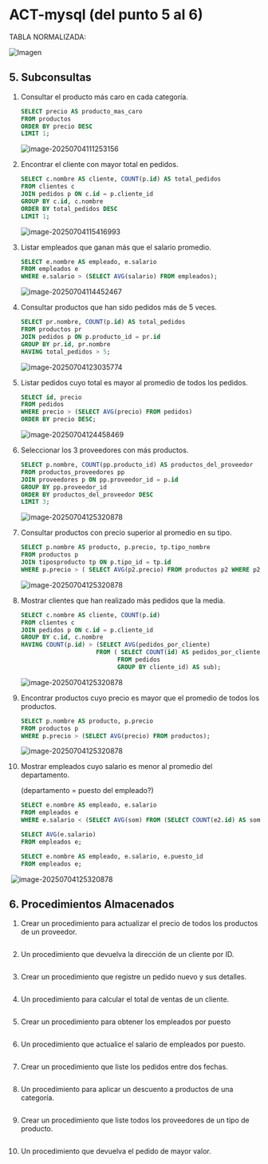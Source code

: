 # ACT-mysql (del punto 5 al 6)

TABLA NORMALIZADA:

![Imagen](https://cdn.discordapp.com/attachments/1390717312893587597/1390717328345399317/image.png?ex=686945f1&is=6867f471&hm=eb66d04e7e1c7a595b675cca391b0e56075e3001cf308363d4639d35f6335b3d)

## 5. Subconsultas

1. Consultar el producto más caro en cada categoría.

   ```sql
   SELECT precio AS producto_mas_caro
   FROM productos 
   ORDER BY precio DESC
   LIMIT 1;
   ```

   ![image-20250704111253156](https://media.discordapp.net/attachments/1337463162940817490/1390754346207019130/image.png?ex=6869686b&is=686816eb&hm=d679ac6c0109acd8433bdb65325a6bea12e49828c499a5dad031f5d52009198c&=&format=webp&quality=lossless&width=877&height=138)

2. Encontrar el cliente con mayor total en pedidos.

   ```sql
   SELECT c.nombre AS cliente, COUNT(p.id) AS total_pedidos
   FROM clientes c
   JOIN pedidos p ON c.id = p.cliente_id
   GROUP BY c.id, c.nombre
   ORDER BY total_pedidos DESC
   LIMIT 1;
   ```

   ![image-20250704115416993](https://media.discordapp.net/attachments/1337463162940817490/1390754527531241584/image.png?ex=68696896&is=68681716&hm=c1b0c445aba4f5c15e5f6ab61fc8c7fffe4bad943060113135884f16c96f8355&=&format=webp&quality=lossless&width=877&height=470)

3. Listar empleados que ganan más que el salario promedio.

   ```sql
   SELECT e.nombre AS empleado, e.salario
   FROM empleados e
   WHERE e.salario > (SELECT AVG(salario) FROM empleados);
   ```

   ![image-20250704114452467](https://media.discordapp.net/attachments/1337463162940817490/1390754579565641808/image.png?ex=686968a2&is=68681722&hm=2612eb5be39046464e11645c58e2d4962e4732329f31fab247073299c6a168d5&=&format=webp&quality=lossless&width=877&height=186)

4. Consultar productos que han sido pedidos más de 5 veces.

   ```sql
   SELECT pr.nombre, COUNT(p.id) AS total_pedidos
   FROM productos pr
   JOIN pedidos p ON p.producto_id = pr.id
   GROUP BY pr.id, pr.nombre
   HAVING total_pedidos > 5;
   ```

   ![image-20250704123035774](https://media.discordapp.net/attachments/1337463162940817490/1390754622213329008/image.png?ex=686968ac&is=6868172c&hm=485a17a4522839d408ea7bd8decac6578269d8cdfb641f811d195c901bbb17a6&=&format=webp&quality=lossless&width=877&height=285)

5. Listar pedidos cuyo total es mayor al promedio de todos los pedidos.

   ```sql
   SELECT id, precio        
   FROM pedidos
   WHERE precio > (SELECT AVG(precio) FROM pedidos)
   ORDER BY precio DESC;
   ```

   ![image-20250704124458469](https://media.discordapp.net/attachments/1337463162940817490/1390754693499715756/image.png?ex=686968bd&is=6868173d&hm=38ead235602a912f5bada90eb0b6ab52a4859918d09383c692253e92f74f633f&=&format=webp&quality=lossless&width=877&height=342)

6. Seleccionar los 3 proveedores con más productos.

   ```sql
   SELECT p.nombre, COUNT(pp.producto_id) AS productos_del_proveedor
   FROM productos_proveedores pp
   JOIN proveedores p ON pp.proveedor_id = p.id
   GROUP BY pp.proveedor_id
   ORDER BY productos_del_proveedor DESC
   LIMIT 3;
   ```

   ![image-20250704125320878](https://media.discordapp.net/attachments/1337463162940817490/1390754760529018880/image.png?ex=686968cd&is=6868174d&hm=cbc245c5ca792dbfb7d5fec0708705de2c844e3cb1873f26ea81ba057ba33890&=&format=webp&quality=lossless&width=877&height=424)

7. Consultar productos con precio superior al promedio en su tipo.

   ```sql
   SELECT p.nombre AS producto, p.precio, tp.tipo_nombre
   FROM productos p
   JOIN tiposproducto tp ON p.tipo_id = tp.id
   WHERE p.precio > ( SELECT AVG(p2.precio) FROM productos p2 WHERE p2.tipo_id = p.tipo_id);
   ```

   ![image-20250704125320878](https://media.discordapp.net/attachments/1337463162940817490/1390783215178088491/image.png?ex=6869834e&is=686831ce&hm=ef08f2e69b2659bfba453df11da89196a91f4b85da2228838fa8b95c51ad2a34&=&format=webp&quality=lossless&width=877&height=310)

   

8. Mostrar clientes que han realizado más pedidos que la media.

   ```sql
   SELECT c.nombre AS cliente, COUNT(p.id)
   FROM clientes c
   JOIN pedidos p ON c.id = p.cliente_id
   GROUP BY c.id, c.nombre
   HAVING COUNT(p.id) > (SELECT AVG(pedidos_por_cliente)
                        FROM ( SELECT COUNT(id) AS pedidos_por_cliente
                              FROM pedidos 
                              GROUP BY cliente_id) AS sub);
   ```

   ![image-20250704125320878](https://media.discordapp.net/attachments/1337463162940817490/1390793912314232902/image.png?ex=68698d44&is=68683bc4&hm=89e6f303b9613a812d743c4c55a14eb54f2199ae6748b7b32e07bf608de82710&=&format=webp&quality=lossless&width=877&height=261)

9. Encontrar productos cuyo precio es mayor que el promedio de todos los productos.

   ```sql
   SELECT p.nombre AS producto, p.precio
   FROM productos p
   WHERE p.precio > (SELECT AVG(precio) FROM productos);
   ```

   ![image-20250704125320878](https://media.discordapp.net/attachments/1337463162940817490/1390796121558876240/image.png?ex=68698f53&is=68683dd3&hm=f84b6537ce82a5b123c5d02ecd9fd05137e6019afab5b34256505cfe70122138&=&format=webp&quality=lossless&width=877&height=349)

10. Mostrar empleados cuyo salario es menor al promedio del departamento.

    (departamento = puesto del empleado?)

    ```sql
    SELECT e.nombre AS empleado, e.salario
    FROM empleados e
    WHERE e.salario < (SELECT AVG(som) FROM (SELECT COUNT(e2.id) AS som FROM empleados e2 GROUP BY puesto_id) AS sub);
    
    SELECT AVG(e.salario)
    FROM empleados e;
    
    SELECT e.nombre AS empleado, e.salario, e.puesto_id
    FROM empleados e;
    ```

​	![image-20250704125320878](https://media.discordapp.net/attachments/1337463162940817490/1390799994256359425/image.png?ex=686992ee&is=6868416e&hm=8edaec98a9ba5cb99705a9b653b12cff6468b709fbe0289da1134a8c88402ade&=&format=webp&quality=lossless&width=877&height=491)

## 6. Procedimientos Almacenados

1. Crear un procedimiento para actualizar el precio de todos los productos de un proveedor.

   ```sql
   
   ```

   

2. Un procedimiento que devuelva la dirección de un cliente por ID.

   ```sql
   
   ```

   

3. Crear un procedimiento que registre un pedido nuevo y sus detalles.

   ```sql
   
   ```

   

4. Un procedimiento para calcular el total de ventas de un cliente.

   ```sql
   
   ```

   

5. Crear un procedimiento para obtener los empleados por puesto

   ```sql
   
   ```

   

6. Un procedimiento que actualice el salario de empleados por puesto.

   ```sql
   
   ```

   

7. Crear un procedimiento que liste los pedidos entre dos fechas.

   ```sql
   
   ```

   

8. Un procedimiento para aplicar un descuento a productos de una categoría.

   ```sql
   
   ```

   

9. Crear un procedimiento que liste todos los proveedores de un tipo de producto.

   ```sql
   
   ```

   

10. Un procedimiento que devuelva el pedido de mayor valor.

    ```sql
    
    ```

    
